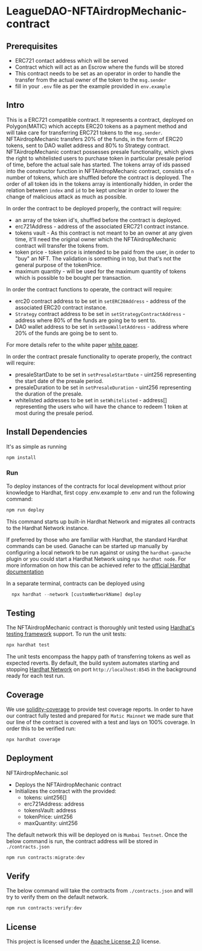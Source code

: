 # LeagueDAO-NFTAirdropMechanic-contract

## Prerequisites
* ERC721 contact address which will be served
* Contract which will act as an Escrow where the funds will be stored
* This contract needs to be set as an operator in order to handle the transfer from the actual owner of the token to the `msg.sender`
* fill in your `.env` file as per the example provided in `env.example`

## Intro
This is a ERC721 compatible contract. It represents a contract, deployed on Polygon(MATIC) which accepts ERC20 tokens as a payment method and will take care for transferring ERC721 tokens to the `msg.sender`. NFTAirdropMechanic transfers 20% of the funds, in the form of ERC20 tokens, sent to DAO wallet address and 80% to Strategy contract. NFTAirdropMechanic contract possesses presale functionality, which gives the right to whitelisted users to purchase token in particular presale period of time, before the actual sale has started. The tokens array of ids passed into the constructor function in NFTAirdropMechanic contract, consists of `n` number of tokens, which are shuffled before the contract is deployed. The order of all token ids in the tokens array is intentionally hidden, in order the relation between `index` and `id` to be kept unclear in order to lower the change of malicious attack as much as possible.

In order the contract to be deployed properly, the contract will require:
* an array of the token id's, shuffled before the contract is deployed.
* erc721Address - address of the associated ERC721 contract instance.
* tokens vault - As this contract is not meant to be an owner at any given time, it'll need the original owner which the NFTAirdropMechanic contract will transfer the tokens from.
* token price - token price is intended to be paid from the user, in order to "buy" an NFT. The validation is something in top, but that's not the general purpose of the tokenPrice.
* maximum quantity - will be used for the maximum quantity of tokens which is possible to be bought per transaction.

In order the contract functions to operate, the contract will require:
* erc20 contract address to be set in `setERC20Address` - address of the associated ERC20 contract instance.
* `Strategy` contract address to be set in `setStrategyContractAddress` - address where 80% of the funds are going be to sent to.
* DAO wallet address to be set in `setDaoWalletAddress` - address where 20% of the funds are going be to sent to.

For more details refer to the white paper [white paper](https://medium.com/leaguedao/leaguedao-white-paper-a3dbf82050f7).

In order the contract presale functionality to operate properly, the contract will require:
* presaleStartDate to be set in `setPresaleStartDate` - uint256 representing the start date of the presale period.
* presaleDuration to be set in `setPresaleDuration` - uint256 representing the duration of the presale.
* whitelisted addresses to be set in `setWhitelisted` - address[] representing the users who will have the chance to redeem 1 token at most during the presale period.

## Install Dependencies
It's as simple as running 
```javascript
npm install
```
### Run
To deploy instances of the contracts for local development without prior knowledge to Hardhat, first copy .env.example to .env and run the following command:
```javascript
npm run deploy
```

This command starts up built-in Hardhat Network and migrates all contracts to the Hardhat Network instance.

If preferred by those who are familiar with Hardhat, the standard Hardhat commands can be used. Ganache can be started up manually by configuring a local network to be run against or using the `hardhat-ganache` plugin or you could start a Hardhat Network using `npx hardhat node`. For more information on how this can be achieved refer to the [official Hardhat documentation](https://hardhat.org/guides/ganache-tests.html#running-tests-with-ganache)

In a separate terminal, contracts can be deployed using
```javascript
  npx hardhat --network [customNetworkName] deploy
```

## Testing
The NFTAirdropMechanic contract is thoroughly unit tested using 
[Hardhat's testing framework](https://hardhat.org/tutorial/testing-contracts.html#_5-testing-contracts) 
support.
To run the unit tests:
```javascript
npx hardhat test
```
The unit tests encompass the happy path of transferring tokens as well as expected reverts.
By default, the build system automates starting and stopping 
[Hardhat Network](https://hardhat.org/hardhat-network/#hardhat-network) on port `http://localhost:8545` in
the background ready for each test run.

## Coverage 
We use [solidity-coverage](https://github.com/sc-forks/solidity-coverage) to 
provide test coverage reports. 
In order to have our contract fully tested and prepared for `Matic Mainnet` we made sure that our line of the contract is covered with a test and lays on 100% coverage. In order this to be verified run: 
```javascript
npx hardhat coverage
``` 

## Deployment
NFTAirdropMechanic.sol
* Deploys the NFTAirdropMechanic contract
* Initializes the contract with the provided:  
    - tokens: uint256[]
    - erc721Address: address
    - tokensVault: address
    - tokenPrice: uint256
    - maxQuantity: uint256

The default network this will be deployed on is `Mumbai Testnet`. Once the below command is run, the contract address will be stored in `./contracts.json`

```javascript
npm run contracts:migrate:dev
```

## Verify
The below command will take the contracts from `./contracts.json` and will try to verify them on the default network.
```javascript
npm run contracts:verify:dev
``` 

## License
This project is licensed under the [Apache License 2.0](./LICENCE) license.
